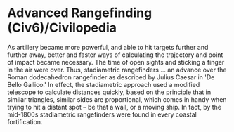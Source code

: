 # Advanced Rangefinding (Civ6)/Civilopedia

As artillery became more powerful, and able to hit targets further and further away, better and faster ways of calculating the trajectory and point of impact became necessary. The time of open sights and sticking a finger in the air were over. Thus, stadiametric rangefinders ... an advance over the Roman dodecahedron rangefinder as described by Julius Caesar in 'De Bello Gallico.' In effect, the stadiametric approach used a modified telescope to calculate distances quickly, based on the principle that in similar triangles, similar sides are proportional, which comes in handy when trying to hit a distant spot – be that a wall, or a moving ship. In fact, by the mid-1800s stadiametric rangefinders were found in every coastal fortification.